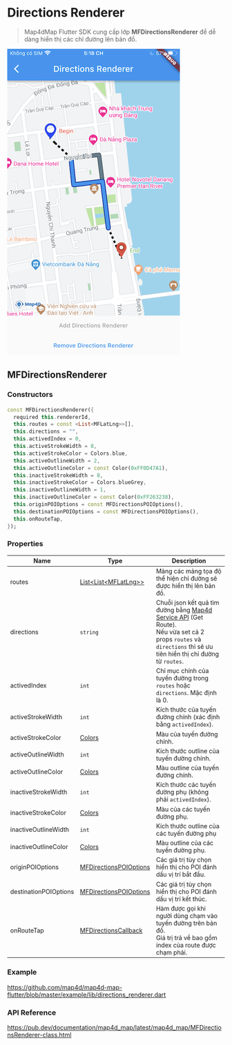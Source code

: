 # Directions Renderer

> Map4dMap Flutter SDK cung cấp lớp **MFDirectionsRenderer** để dễ dàng hiển thị các chỉ đường lên bản đồ.

![Directions Renderer](../../resources/directions-renderer.png)

## MFDirectionsRenderer

### Constructors

```dart
const MFDirectionsRenderer({
  required this.rendererId,
  this.routes = const <List<MFLatLng>>[],
  this.directions = "",
  this.activedIndex = 0,
  this.activeStrokeWidth = 8,
  this.activeStrokeColor = Colors.blue,
  this.activeOutlineWidth = 2,
  this.activeOutlineColor = const Color(0xFF0D47A1),
  this.inactiveStrokeWidth = 8,
  this.inactiveStrokeColor = Colors.blueGrey,
  this.inactiveOutlineWidth = 1,
  this.inactiveOutlineColor = const Color(0xFF263238),
  this.originPOIOptions = const MFDirectionsPOIOptions(),
  this.destinationPOIOptions = const MFDirectionsPOIOptions(),
  this.onRouteTap,
});
```

### Properties

| Name                  | Type | Description |
|-----------------------|---|---|
| routes                | [List\<List\<MFLatLng\>\>](https://pub.dev/documentation/map4d_map/latest/map4d_map/MFLatLng-class.html)      | Mảng các mảng tọa độ thể hiện chỉ đường sẽ được hiển thị lên bản đồ. |
| directions            | `string` | Chuỗi json kết quả tìm đường bằng [Map4d Service API](https://docs.map4d.vn/map4d-service/api/) (Get Route).<br>Nếu vừa set cả 2 props `routes` và `directions` thì sẽ ưu tiên hiển thị chỉ đường từ `routes`. |
| activedIndex          | `int`                                               | Chỉ mục chính của tuyến đường trong `routes` hoặc `directions`. Mặc định là 0. |
| activeStrokeWidth     | `int`                                               | Kích thước của tuyến đường chính (xác định bằng `activedIndex`). |
| activeStrokeColor     | [Colors](https://api.flutter.dev/flutter/material/Colors-class.html) | Màu của tuyến đường chính. |
| activeOutlineWidth    | `int`                                               | Kích thước outline của tuyến đường chính.   |
| activeOutlineColor    | [Colors](https://api.flutter.dev/flutter/material/Colors-class.html) | Màu outline của tuyến đường chính. |
| inactiveStrokeWidth   | `int`                                               | Kích thước các tuyến đường phụ (không phải `activedIndex`). |
| inactiveStrokeColor   | [Colors](https://api.flutter.dev/flutter/material/Colors-class.html) | Màu của các tuyến đường phụ. |
| inactiveOutlineWidth  | `int`                                               | Kích thước outline của các tuyến đường phụ  |
| inactiveOutlineColor  | [Colors](https://api.flutter.dev/flutter/material/Colors-class.html) | Màu outline của các tuyến đường phụ. |
| originPOIOptions      | [MFDirectionsPOIOptions](https://pub.dev/documentation/map4d_map/latest/map4d_map/MFDirectionsPOIOptions-class.html) | Các giá trị tùy chọn hiển thị cho POI đánh dấu vị trí bắt đầu. |
| destinationPOIOptions | [MFDirectionsPOIOptions](https://pub.dev/documentation/map4d_map/latest/map4d_map/MFDirectionsPOIOptions-class.html) | Các giá trị tùy chọn hiển thị cho POI đánh dấu vị trí kết thúc. |
| onRouteTap            | [MFDirectionsCallback](https://pub.dev/documentation/map4d_map/latest/map4d_map/MFDirectionsCallback.html) | Hàm được gọi khi người dùng chạm vào tuyến đường trên bản đồ.<br>Giá trị trả về bao gồm index của route được chạm phải. |

### Example

<https://github.com/map4d/map4d-map-flutter/blob/master/example/lib/directions_renderer.dart>

### API Reference

<https://pub.dev/documentation/map4d_map/latest/map4d_map/MFDirectionsRenderer-class.html>

